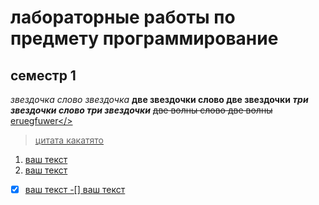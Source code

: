 # лабораторные работы по предмету программирование
## семестр 1
*звездочка слово звездочка*
**две звездочки слово две звездочки**
***три звездочки слово три звездочки***
~~две волны слово две волны~~
<u>eruegfuwer</>

> цитата какатято

1. ваш текст
2. ваш текст

-[x] ваш текст
-[] ваш текст
